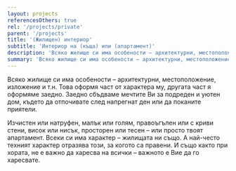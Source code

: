```yaml
---
layout: projects
referencesOthers: true
rel: '/projects/private'
parent: '/projects'
title: '(Жилищен) интериор'
subtitle: 'Интериор на (къща) или (апартамент)'
description: 'Всяко жилище си има особености – архитектурни, местоположение, изложение и т.н. Това оформя част от характера му, другата част я оформяме заедно.'
summary: 'Всяко жилище си има особености – архитектурни, местоположение, изложение и т.н. Това оформя част от характера му, другата част я оформяме заедно. Заедно сбъдваме мечтите Ви за подреден и уютен дом, където да отпочивате след напрегнат ден или да поканите приятели.'
---
```

Всяко жилище си има особености – архитектурни, местоположение, изложение и т.н. Това оформя част от характера му, другата част я оформяме заедно. Заедно сбъдваме мечтите Ви за подреден и уютен дом, където да отпочивате след напрегнат ден или да поканите приятели.

Изчистен или натруфен, малък или голям, правоъгълен или с криви стени, висок или нисък, просторен или тесен – или просто твоят апартамент. Всеки си има характер – жилищата ни също. А най-често техният характер отразява този, за когото са правени. И също както при хората, не е важно да харесва на всички – важното е Вие да го харесвате.
